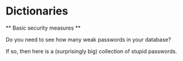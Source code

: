 # Dictionaries
** Basic security measures **

Do you need to see how many weak passwords in your database?

If so, then here is a (surprisingly big) collection of stupid passwords.




